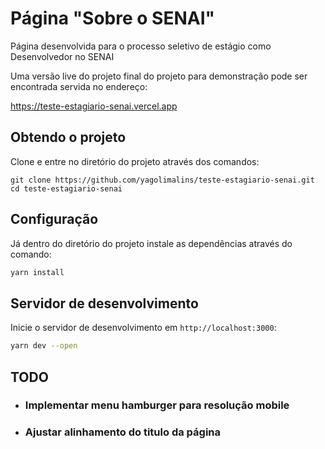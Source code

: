 # Página "Sobre o SENAI"

Página desenvolvida para o processo seletivo de estágio como Desenvolvedor no SENAI

Uma versão live do projeto final do projeto para demonstração pode ser encontrada servida no endereço:

<https://teste-estagiario-senai.vercel.app>

## Obtendo o projeto

Clone e entre no diretório do projeto através dos comandos:

```
git clone https://github.com/yagolimalins/teste-estagiario-senai.git
cd teste-estagiario-senai
```

## Configuração

Já dentro do diretório do projeto instale as dependências através do comando:

```bash
yarn install
```

## Servidor de desenvolvimento

Inicie o servidor de desenvolvimento em `http://localhost:3000`:

```bash
yarn dev --open
```

## TODO

* ### Implementar menu hamburger para resolução mobile
* ### Ajustar alinhamento do titulo da página